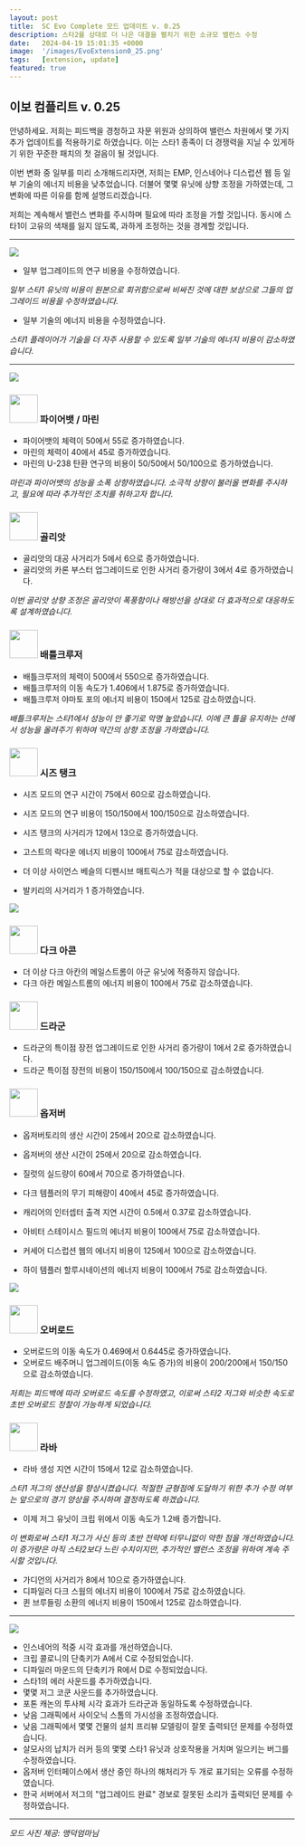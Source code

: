 ```yaml
---
layout: post
title:  SC Evo Complete 모드 업데이트 v. 0.25
description: 스타2를 상대로 더 나은 대결을 펼치기 위한 소규모 밸런스 수정
date:   2024-04-19 15:01:35 +0000
image:  '/images/EvoExtension0_25.png'
tags:   [extension, update]
featured: true
---
```


## 이보 컴플리트 v. 0.25

안녕하세요. 저희는 피드백을 경청하고 자문 위원과 상의하여 밸런스 차원에서 몇 가지 추가 업데이트를 적용하기로 하였습니다. 이는 스타1 종족이 더 경쟁력을 지닐 수 있게하기 위한 꾸준한 패치의 첫 걸음이 될 것입니다.

이번 변화 중 일부를 미리 소개해드리자면, 저희는 EMP, 인스네어나 디스럽션 웹 등 일부 기술의 에너지 비용을 낮추었습니다. 더불어 몇몇 유닛에 상향 조정을 가하였는데, 그 변화에 따른 이유를 함께 설명드리겠습니다.

저희는 계속해서 밸런스 변화를 주시하며 필요에 따라 조정을 가할 것입니다. 동시에 스타1이 고유의 색채를 잃지 않도록, 과하게 조정하는 것을 경계할 것입니다.

***

![]({{site.baseurl}}/images/Divider_Extension.png)


* 일부 업그레이드의 연구 비용을 수정하였습니다.

_일부 스타1 유닛의 비용이 원본으로 회귀함으로써 비싸진 것에 대한 보상으로 그들의 업그레이드 비용을 수정하였습니다._

* 일부 기술의 에너지 비용을 수정하였습니다.

_스타1 플레이어가 기술을 더 자주 사용할 수 있도록 일부 기술의 에너지 비용이 감소하였습니다._

***

![]({{site.baseurl}}/images/Divider_Terran.png)

### <img src="{{site.baseurl}}/images/btn-unit-terran-firebat@scbw.png" width="50" height="50">   파이어뱃 / 마린

* 파이어뱃의 체력이 50에서 55로 증가하였습니다.
* 마린의 체력이 40에서 45로 증가하였습니다.
* 마린의 U-238 탄환 연구의 비용이 50/50에서 50/100으로 증가하였습니다.

_마린과 파이어뱃의 성능을 소폭 상향하였습니다. 소극적 상향이 불러올 변화를 주시하고, 필요에 따라 추가적인 조치를 취하고자 합니다._

### <img src="{{site.baseurl}}/images/btn-unit-terran-goliath@scbw.png" width="50" height="50">   골리앗

* 골리앗의 대공 사거리가 5에서 6으로 증가하였습니다.
* 골리앗의 카론 부스터 업그레이드로 인한 사거리 증가량이 3에서 4로 증가하였습니다.

_이번 골리앗 상향 조정은 골리앗이 폭풍함이나 해방선을 상대로 더 효과적으로 대응하도록 설계하였습니다._

### <img src="{{site.baseurl}}/images/btn-unit-terran-battlecruiser@scbw.png" width="50" height="50">   배틀크루저

* 배틀크루저의 체력이 500에서 550으로 증가하였습니다.
* 배틀크루저의 이동 속도가 1.406에서 1.875로 증가하였습니다.
* 배틀크루저 야마토 포의 에너지 비용이 150에서 125로 감소하였습니다.

_배틀크루저는 스타1에서 성능이 안 좋기로 악명 높았습니다. 이에 큰 틀을 유지하는 선에서 성능을 올려주기 위하여 약간의 상향 조정을 가하였습니다._

### <img src="{{site.baseurl}}/images/btn-unit-terran-siegetank-sieged@scbw.png" width="50" height="50">   시즈 탱크

* 시즈 모드의 연구 시간이 75에서 60으로 감소하였습니다.
* 시즈 모드의 연구 비용이 150/150에서 100/150으로 감소하였습니다.
* 시즈 탱크의 사거리가 12에서 13으로 증가하였습니다.

* 고스트의 락다운 에너지 비용이 100에서 75로 감소하였습니다.
* 더 이상 사이언스 베슬의 디펜시브 매트릭스가 적을 대상으로 할 수 없습니다.
* 발키리의 사거리가 1 증가하였습니다.


![]({{site.baseurl}}/images/Divider_Protoss.png)

### <img src="{{site.baseurl}}/images/btn-unit-protoss-darkarchon.png" width="50" height="50">   다크 아콘

* 더 이상 다크 아칸의 메일스트롬이 아군 유닛에 적중하지 않습니다.
* 다크 아칸 메일스트롬의 에너지 비용이 100에서 75로 감소하였습니다.

### <img src="{{site.baseurl}}/images/btn-unit-protoss-dragoon@scbw.png" width="50" height="50">   드라군

* 드라군의 특이점 장전 업그레이드로 인한 사거리 증가량이 1에서 2로 증가하였습니다.
* 드라군 특이점 장전의 비용이 150/150에서 100/150으로 감소하였습니다.

### <img src="{{site.baseurl}}/images/btn-unit-protoss-observer.png" width="50" height="50">   옵저버

* 옵저버토리의 생산 시간이 25에서 20으로 감소하였습니다.
* 옵저버의 생산 시간이 25에서 20으로 감소하였습니다.

* 질럿의 실드량이 60에서 70으로 증가하였습니다.
* 다크 템플러의 무기 피해량이 40에서 45로 증가하였습니다.
* 캐리어의 인터셉터 출격 지연 시간이 0.5에서 0.37로 감소하였습니다.
* 아비터 스테이시스 필드의 에너지 비용이 100에서 75로 감소하였습니다.
* 커세어 디스럽션 웹의 에너지 비용이 125에서 100으로 감소하였습니다.
* 하이 템플러 할루시네이션의 에너지 비용이 100에서 75로 감소하였습니다.



![]({{site.baseurl}}/images/Divider_Zerg.png)

### <img src="{{site.baseurl}}/images/btn-unit-zerg-overlord.png" width="50" height="50">   오버로드

* 오버로드의 이동 속도가 0.469에서 0.6445로 증가하였습니다.
* 오버로드 배주머니 업그레이드(이동 속도 증가)의 비용이 200/200에서 150/150으로 감소하였습니다.

_저희는 피드백에 따라 오버로드 속도를 수정하였고, 이로써 스타2 저그와 비슷한 속도로 초반 오버로드 정찰이 가능하게 되었습니다._

### <img src="{{site.baseurl}}/images/btn-unit-zerg-larvaex3.png" width="50" height="50">   라바

* 라바 생성 지연 시간이 15에서 12로 감소하였습니다.

_스타1 저그의 생산성을 향상시켰습니다. 적절한 균형점에 도달하기 위한 추가 수정 여부는 앞으로의 경기 양상을 주시하며 결정하도록 하겠습니다._

* 이제 저그 유닛이 크립 위에서 이동 속도가 1.2배 증가합니다.

_이 변화로써 스타1 저그가 사신 등의 초반 전략에 터무니없이 약한 점을 개선하였습니다. 이 증가량은 아직 스타2보다 느린 수치이지만, 추가적인 밸런스 조정을 위하여 계속 주시할 것입니다._

* 가디언의 사거리가 8에서 10으로 증가하였습니다.
* 디파일러 다크 스웜의 에너지 비용이 100에서 75로 감소하였습니다.
* 퀸 브루들링 소환의 에너지 비용이 150에서 125로 감소하였습니다.

***

![]({{site.baseurl}}/images/Divider_CoreMods.png)

* 인스네어의 적중 시각 효과를 개선하였습니다.
* 크립 콜로니의 단축키가 A에서 C로 수정되었습니다.
* 디파일러 마운드의 단축키가 R에서 D로 수정되었습니다.
* 스타1의 에러 사운드를 추가하였습니다.
* 몇몇 저그 코쿤 사운드를 추가하였습니다.
* 포톤 캐논의 투사체 시각 효과가 드라군과 동일하도록 수정하였습니다.
* 낮음 그래픽에서 사이오닉 스톰의 가시성을 조정하였습니다.
* 낮음 그래픽에서 몇몇 건물의 설치 프리뷰 모델링이 잘못 출력되던 문제를 수정하였습니다.
* 살모사의 납치가 러커 등의 몇몇 스타1 유닛과 상호작용을 거치며 일으키는 버그를 수정하였습니다.
* 옵저버 인터페이스에서 생산 중인 하나의 해처리가 두 개로 표기되는 오류를 수정하였습니다.
* 한국 서버에서 저그의 "업그레이드 완료" 경보로 잘못된 소리가 출력되던 문제를 수정하였습니다.

***

_모드 사진 제공: 맹덕엄마님_
